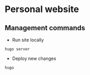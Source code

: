 # Personal website

## Management commands

* Run site locally
```
hugo server
```

* Deploy new changes 
```
hugo
```
